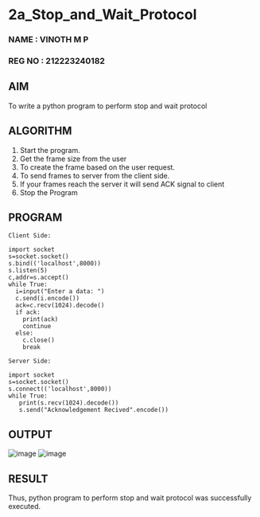 # 2a_Stop_and_Wait_Protocol
### NAME : VINOTH M P
### REG NO : 212223240182
## AIM 
To write a python program to perform stop and wait protocol
## ALGORITHM
1. Start the program.
2. Get the frame size from the user
3. To create the frame based on the user request.
4. To send frames to server from the client side.
5. If your frames reach the server it will send ACK signal to client
6. Stop the Program
## PROGRAM
```
Client Side:

import socket
s=socket.socket()
s.bind(('localhost',8000))
s.listen(5)
c,addr=s.accept()
while True:
  i=input("Enter a data: ")
  c.send(i.encode())
  ack=c.recv(1024).decode()
  if ack:
    print(ack)
    continue
  else:
    c.close()
    break
```
```
Server Side:

import socket
s=socket.socket()
s.connect(('localhost',8000))
while True:
   print(s.recv(1024).decode())
   s.send("Acknowledgement Recived".encode())
```

## OUTPUT
![image](https://github.com/user-attachments/assets/3957c836-f56e-4f52-9a3b-17151c65c617)
![image](https://github.com/user-attachments/assets/d9188fa9-65ed-4bfd-8164-b721b1176e52)



## RESULT
Thus, python program to perform stop and wait protocol was successfully executed.
